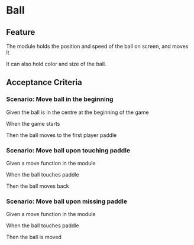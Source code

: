 # Ball

## Feature

The module holds the position and speed of the ball on screen, and moves it.
  
It can also hold color and size of the ball.

## Acceptance Criteria

### Scenario: Move ball in the beginning

  Given the ball is in the centre at the beginning of the game
  
  When the game starts
  
  Then the ball moves to the first player paddle

### Scenario: Move ball upon touching paddle

  Given a move function in the module
  
  When the ball touches paddle
  
  Then the ball moves back
  
  ### Scenario: Move ball upon missing paddle

  Given a move function in the module
  
  When the ball touches paddle
  
  Then the ball is moved
